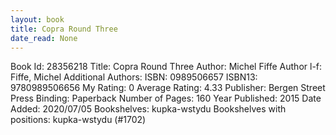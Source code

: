```yaml
---
layout: book
title: Copra Round Three
date_read: None
---
```


Book Id: 28356218
Title: Copra Round Three
Author: Michel Fiffe
Author l-f: Fiffe, Michel
Additional Authors: 
ISBN: 0989506657
ISBN13: 9780989506656
My Rating: 0
Average Rating: 4.33
Publisher: Bergen Street Press
Binding: Paperback
Number of Pages: 160
Year Published: 2015
Date Added: 2020/07/05
Bookshelves: kupka-wstydu
Bookshelves with positions: kupka-wstydu (#1702)

